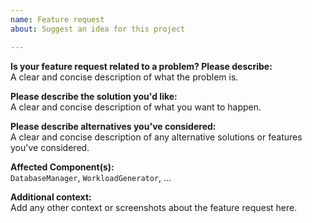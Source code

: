 ```yaml
---
name: Feature request
about: Suggest an idea for this project

---
```


**Is your feature request related to a problem? Please describe:**  
A clear and concise description of what the problem is.

**Please describe the solution you'd like:**  
A clear and concise description of what you want to happen.

**Please describe alternatives you've considered:**  
A clear and concise description of any alternative solutions or features you've considered.

**Affected Component(s):**  
`DatabaseManager`, `WorkloadGenerator`, ...

**Additional context:**  
Add any other context or screenshots about the feature request here.
